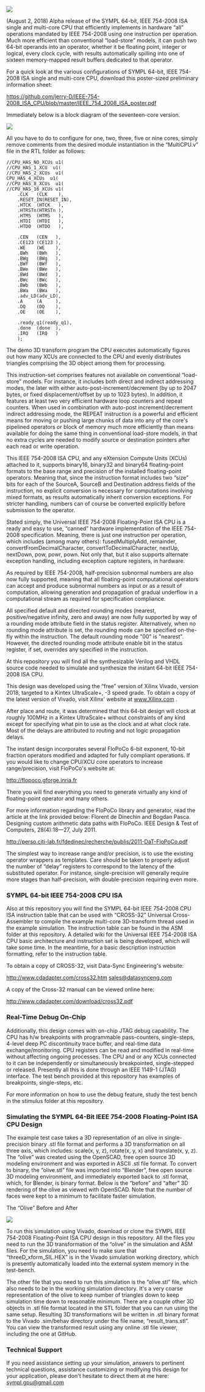 ![](https://github.com/jerry-D/IEEE-754-2008_ISA_CPU/blob/master/images/SYMPL_CPU_LOGO.png)

(August 2, 2018) Alpha release of the SYMPL 64-bit, IEEE 754-2008 ISA single and multi-core CPU that efficiently implements in hardware “all” operations mandated by IEEE 754-2008 using one instruction per operation.   Much more efficient than conventional “load-store” models, it can push two 64-bit operands into an operator, whether it be floating point, integer or logical, every clock cycle, with results automatically spilling into one of sixteen memory-mapped result buffers dedicated to that operator.  

For a quick look at the various configurations of   SYMPL 64-bit, IEEE 754-2008 ISA single and multi-core CPU, download this poster-sized preliminary information sheet:

https://github.com/jerry-D/IEEE-754-2008_ISA_CPU/blob/master/IEEE_754_2008_ISA_poster.pdf

Immediately below is a block diagram of the seventeen-core version.

![](https://github.com/jerry-D/IEEE-754-2008_ISA_CPU/blob/master/images/seventeen_CPUs.png)

All you have to do to configure for one, two, three, five or nine cores, simply remove comments from the desired module instantiation in the “MultiCPU.v” file in the RTL folder as follows:

``` 
//CPU_HAS_NO_XCUs u1(
//CPU_HAS_1_XCU  u1(
//CPU_HAS_2_XCUs  u1(
CPU_HAS_4_XCUs  u1(
//CPU_HAS_8_XCUs  u1(
//CPU_HAS_16_XCUs u1(
    .CLK   (CLK    ),
    .RESET_IN(RESET_IN),
    .HTCK  (HTCK   ),
    .HTRSTn(HTRSTn ),
    .HTMS  (HTMS   ),
    .HTDI  (HTDI   ),
    .HTDO  (HTDO   ),

    .CEN   (CEN   ),
    .CE123 (CE123 ),
    .WE    (WE    ),
    .BWh   (BWh   ),
    .BWg   (BWg   ),
    .BWf   (BWf   ),
    .BWe   (BWe   ),
    .BWd   (BWd   ),
    .BWc   (BWc   ),
    .BWb   (BWb   ),
    .BWa   (BWa   ),
    .adv_LD(adv_LD),
    .A     (A     ),
    .DQ    (DQ    ),
    .OE    (OE    ),
                      
    .ready_q1(ready_q1),    
    .done  (done  ),
    .IRQ   (IRQ   )
    );
```

The demo 3D transform program the CPU executes automatically figures out how many XCUs are connected to the CPU and evenly distributes triangles comprising the 3D object among them for processing.

This instruction-set comprises features not available on conventional “load-store” models. For instance, it includes both direct and indirect addressing modes, the later with either auto-post-increment/decrement (by up to 2047 bytes, or fixed displacement/offset by up to 1023 bytes).  In addition, it features at least two very efficient hardware loop counters and repeat counters.  When used in combination with auto-post increment/decrement indirect addressing mode, the REPEAT instruction is a powerful and efficient means for moving or pushing large chunks of data into any of the core's pipelined operators or block of memory much more efficiently than means available for doing the same thing in conventional load-store models, in that no extra cycles are needed to modify source or destination pointers after each read or write operation.

This IEEE 754-2008 ISA CPU, and any eXtension Compute Units (XCUs) attached to it, supports binary16, binary32 and binary64 floating-point formats to the base range and precision of the installed floating-point operators.  Meaning that, since the instruction format includes two “size” bits for each of the SourceA, SourceB and Destination address fields of the instruction, no explicit conversion is necessary for computations involving mixed formats, as results automatically inherit conversion exceptions.  For stricter handling, numbers can of course be converted explicitly before submission to the operator. 

Stated simply, the Universal IEEE 754-2008 Floating-Point ISA CPU is a ready and easy to use, “canned” hardware implementation of the IEEE 754-2008 specification.  Meaning, there is just one instruction per operation, which includes (among many others):  fusedMultiplyAdd, remainder, convertFromDecimalCharacter, convertToDecimalCharacter, nextUp, nextDown, pow, powr, pown.  Not only that, but it also supports alternate exception handling, including exception capture registers, in hardware.

As required by IEEE 754-2008, half-precision subnormal numbers are also now fully supported, meaning that all floating-point computational operators can accept and produce subnormal numbers as input or as a result of computation, allowing generation and propagation of gradual underflow in a computational stream as required for specification compliance.

All specified default and directed rounding modes (nearest, positive/negative infinity, zero and away) are now fully supported by way of a rounding mode attribute field in the status register.  Alternatively, when no rounding mode attribute is set, the rounding mode can be specified on-the-fly within the instruction.  The default rounding mode "00" is "nearest".  However, the directed rounding mode attribute enable bit in the status register, if set, overrides any specified in the instruction.

At this repository you will find all the synthesizable Verilog and VHDL source code needed to simulate and synthesize the instant  64-bit IEEE 754-2008 ISA CPU.  

This design was developed using the “free” version of Xilinx Vivado, version 2018, targeted to a Kintex UltraScale+, -3 speed grade.  To obtain a copy of the latest version of Vivado, visit Xilinx' website at www.Xilinx.com .

After place and route, it was determined that this 64-bit design will clock at roughly 100MHz in a Kintex UltraScale+  without constraints of any kind except for specifying what pin to use as the clock and at what clock rate.  Most of the delays are attributed to routing and not logic propagation delays. 

The instant design incorporates several FloPoCo 6-bit exponent, 10-bit fraction operators modified and adapted for fully compliant operations.   If you would like to change CPU/XCU core operators to increase range/precision, visit FloPoCo's website at:

http://flopoco.gforge.inria.fr

There you will find everything you need to generate virtually any kind of floating-point operator and many others.

For more information regarding the FloPoCo library and generator, read the article at the link provided below:
Florent de Dinechin and Bogdan Pasca.  Designing custom arithmetic data paths with FloPoCo.  IEEE Design & Test of Computers, 28(4):18—27, July 2011.

http://perso.citi-lab.fr/fdedinec/recherche/publis/2011-DaT-FloPoCo.pdf

The simplest way to increase range and/or precision, is to use the existing operator wrappers as templates.  Care should be taken to properly adjust the number of “delay” registers to correspond to the latency of the substituted operator.  For instance, single-precision will generally require more stages than half-precision, with double-precision requiring even more.

### SYMPL 64-bit IEEE 754-2008  CPU ISA
Also at this repository you will find the SYMPL 64-bit IEEE 754-2008  CPU ISA instruction table that can be used with “CROSS-32” Universal Cross-Assembler to compile the example multi-core 3D-transform thread used in the example simulation.   The instruction table can be found in the ASM folder at this repository.  A detailed wiki for the Universal IEEE 754-2008 ISA CPU basic architecture and instruction set is being developed, which will take some time.  In the meantime, for a basic description instruction formatting, refer to the instruction table.

To obtain a copy of CROSS-32, visit Data-Sync Engineering's website: 

http://www.cdadapter.com/cross32.htm
sales@datasynceng.com

A copy of the Cross-32 manual can be viewed online here: 

http://www.cdadapter.com/download/cross32.pdf

### Real-Time Debug On-Chip

Additionally, this design comes with on-chip JTAG debug capability. The CPU has h/w breakpoints with programmable pass-counters, single-steps, 4-level deep PC discontinuity trace buffer, and real-time data exchange/monitoring.  CPU registers can be read and modified in real-time without affecting ongoing processes. The CPU and or any XCUs connected to it can be independently or simultaneously breakpointed, single-stepped or released. Presently all this is done through an IEEE 1149-1 (JTAG) interface.  The test bench provided at this repository has examples of breakpoints, single-steps, etc.

For more information on how to use the debug feature, study the test bench in the stimulus folder at this repository.

### Simulating the SYMPL 64-Bit  IEEE 754-2008 Floating-Point ISA CPU Design

The example test case takes a 3D representation of an olive in single-precision binary .stl file format and performs a 3D transformation on all three axis, which includes:  scale(x, y, z), rotate(x, y, x) and translate(x, y, z).   The “olive” was created using the OpenSCAD, free open source 3D modeling environment and was exported in ASCII .stl file format.  To convert to binary, the “olive.stl” file was imported into “Blender”, free open source 3D modeling environment, and immediately exported back to .stl format, which, for Blender, is binary format.  Below is the “before” and “after” 3D rendering of the olive as viewed with OpenSCAD.  Note that the number of faces were kept to a minimum to facilitate faster simulation.

The “Olive” Before and After

![](https://github.com/jerry-D/SYMPL-FP324-AXI4-GP-GPU/blob/master/olive_trans_both.gif.gif)

To run this simulation using Vivado, download or clone the SYMPL IEEE 754-2008 Floating-Point ISA CPU design in this repository.   All the files you need to run the 3D transformation of the “olive” in the simulation and ASM files.  For the simulation, you need to make sure that “threeD_xform_SIL.HEX” is in the Vivado simulation working directory, which is presently automatically loaded into the external system memory in the test-bench. 

The other file that you need to run this simulation is the “olive.stl” file, which also needs to be in the working simulation directory.  It's a very coarse representation of the olive to keep number of triangles down to keep simulation time down to reasonable minimum.  There are a couple other 3D objects in .stl file format located in the STL folder that you can run using the same setup.  Resulting 3D transformations will be written in .stl binary format to the Vivado .sim/behav directory under the file name, “result_trans.stl”.  You can view the transformed result using any online .stl file viewer, including the one at GitHub.

### Technical Support
If you need assistance setting up your simulation, answers to pertinent technical questions, assistance customizing or modifying this design for your application, please don't hesitate to direct them at me here:  sympl.gpu@gmail.com


